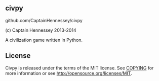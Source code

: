civpy
-----

github.com/CaptainHennessey/civpy

(c) Captain Hennessey 2013-2014

A civilization game written in Python.

License
-------

Civpy is released under the terms of the MIT license. See [COPYING](COPYING) for more
information or see http://opensource.org/licenses/MIT.
